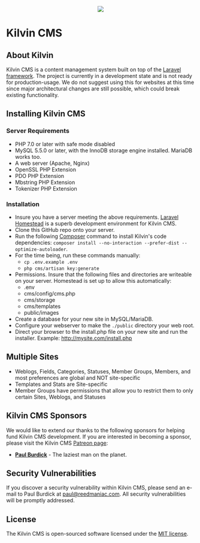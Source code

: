 
<p align="center"><img src="https://arliden.com/images/kilvin-icon-small.png"></p>


# Kilvin CMS

## About Kilvin

Kilvin CMS is a content management system built on top of the [Laravel framework](https://laravel.com). The project is currently in a development state and is not ready for production-usage. We do not suggest using this for websites at this time since major architectural changes are still possible, which could break existing functionality.


## Installing Kilvin CMS

### Server Requirements
 - PHP 7.0 or later with safe mode disabled
 - MySQL 5.5.0 or later, with the InnoDB storage engine installed. MariaDB works too.
 - A web server (Apache, Nginx)
 - OpenSSL PHP Extension
 - PDO PHP Extension
 - Mbstring PHP Extension
 - Tokenizer PHP Extension

### Installation

 - Insure you have a server meeting the above requirements. [Laravel Homestead](https://laravel.com/docs/5.4/homestead) is a superb development environment for Kilvin CMS.
 - Clone this GitHub repo onto your server.
 - Run the following [Composer](https://getcomposer.org) command to install Kilvin's code dependencies: `composer install --no-interaction --prefer-dist --optimize-autoloader`.
 - For the time being, run these commands manually:
   - `cp .env.example .env`
   - `php cms/artisan key:generate`
 - Permissions. Insure that the following files and directories are writeable on your server. Homestead is set up to allow this automatically:
   - .env
   - cms/config/cms.php
   - cms/storage
   - cms/templates
   - public/images
 - Create a database for your new site in MySQL/MariaDB.
 - Configure your webserver to make the `./public` directory your web root.
 - Direct your browser to the install.php file on your new site and run the installer. Example: http://mysite.com/install.php


## Multiple Sites

 - Weblogs, Fields, Categories, Statuses, Member Groups, Members, and most preferences are global and NOT site-specific
 - Templates and Stats are Site-specific
 - Member Groups have permissions that allow you to restrict them to only certain Sites, Weblogs, and Statuses


## Kilvin CMS Sponsors

We would like to extend our thanks to the following sponsors for helping fund Kilvin CMS development. If you are interested in becoming a sponsor, please visit the Kilvin CMS [Patreon page](http://patreon.com/reedmaniac):

- **[Paul Burdick](https://paulburdick.me)** - The laziest man on the planet.



## Security Vulnerabilities

If you discover a security vulnerability within Kilvin CMS, please send an e-mail to Paul Burdick at paul@reedmaniac.com. All security vulnerabilities will be promptly addressed.

## License

The Kilvin CMS is open-sourced software licensed under the [MIT license](http://opensource.org/licenses/MIT).

